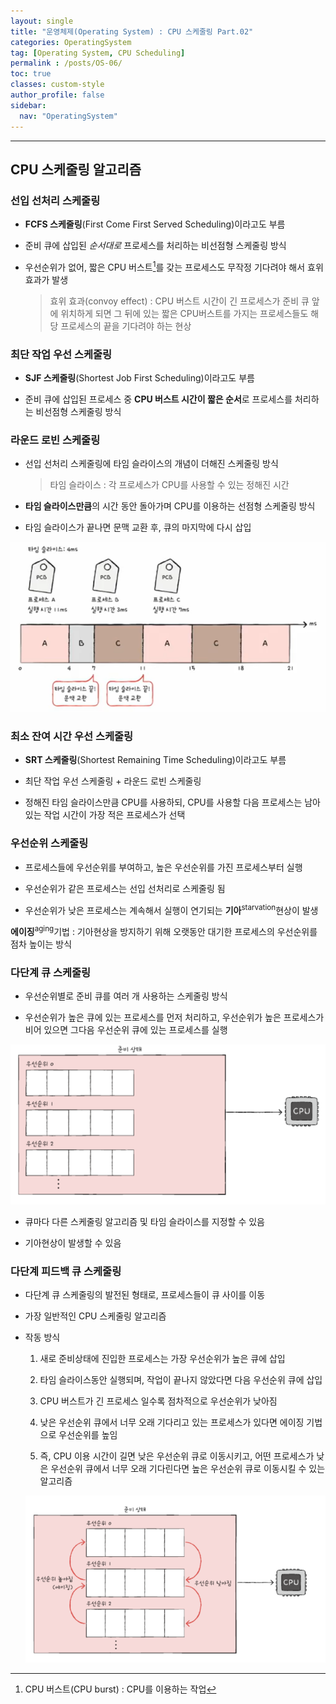 ```yaml
---
layout: single
title: "운영체제(Operating System) : CPU 스케줄링 Part.02"
categories: OperatingSystem
tag: [Operating System, CPU Scheduling]
permalink : /posts/OS-06/
toc: true
classes: custom-style
author_profile: false
sidebar:
  nav: "OperatingSystem"
---
```


<hr>

## CPU 스케줄링 알고리즘

<div></div>

### 선입 선처리 스케줄링

- **FCFS 스케줄링**(First Come First Served Scheduling)이라고도 부름

- 준비 큐에 삽입된 *순서대로* 프로세스를 처리하는 비선점형 스케줄링 방식

- 우선순위가 없어, 짧은 CPU 버스트[^1]를 갖는 프로세스도 무작정 기다려야 해서 효위 효과가 발생

    > 효위 효과(convoy effect) : CPU 버스트 시간이 긴 프로세스가 준비 큐 앞에 위치하게 되면 그 뒤에 있는 짧은 CPU버스트를 가지는 프로세스들도 해당 프로세스의 끝을 기다려야 하는 현상

[^1]: CPU 버스트(CPU burst) : CPU를 이용하는 작업

### 최단 작업 우선 스케줄링

- **SJF 스케줄링**(Shortest Job First Scheduling)이라고도 부름

- 준비 큐에 삽입된 프로세스 중 **CPU 버스트 시간이 짧은 순서**로 프로세스를 처리하는 비선점형 스케줄링 방식

### 라운드 로빈 스케줄링

- 선입 선처리 스케줄링에 타임 슬라이스의 개념이 더해진 스케줄링 방식

    > 타임 슬라이스 : 각 프로세스가 CPU를 사용할 수 있는 정해진 시간

- **타임 슬라이스만큼**의 시간 동안 돌아가며 CPU를 이용하는 선점형 스케줄링 방식    

- 타임 슬라이스가 끝나면 문맥 교환 후, 큐의 마지막에 다시 삽입

![image](../../assets/images/OperatingSystem/CPU_Scheduling02-1.png)

### 최소 잔여 시간 우선 스케줄링

- **SRT 스케줄링**(Shortest Remaining Time Scheduling)이라고도 부름

- 최단 작업 우선 스케줄링 + 라운드 로빈 스케줄링

- 정해진 타임 슬라이스만큼 CPU를 사용하되, CPU를 사용할 다음 프로세스는 남아있는 작업 시간이 가장 적은 프로세스가 선택

### 우선순위 스케줄링

- 프로세스들에 우선순위를 부여하고, 높은 우선순위를 가진 프로세스부터 실행

- 우선순위가 같은 프로세스는 선입 선처리로 스케줄링 됨

- 우선순위가 낮은 프로세스는 계속해서 실행이 연기되는 **기아**<sup>starvation</sup>현상이 발생

**에이징**<sup>aging</sup>기법 : 기아현상을 방지하기 위해 오랫동안 대기한 프로세스의 우선순위를 점차 높이는 방식

### 다단계 큐 스케줄링

- 우선순위별로 준비 큐를 여러 개 사용하는 스케줄링 방식

- 우선순위가 높은 큐에 있는 프로세스를 먼저 처리하고, 우선순위가 높은 프로세스가 비어 있으면 그다음 우선순위 큐에 있는 프로세스를 실행

![image](../../assets/images/OperatingSystem/CPU_Scheduling02-2.png)

- 큐마다 다른 스케줄링 알고리즘 및 타임 슬라이스를 지정할 수 있음

- 기아현상이 발생할 수 있음

### 다단계 피드백 큐 스케줄링

- 다단계 큐 스케줄링의 발전된 형태로, 프로세스들이 큐 사이를 이동

- 가장 일반적인 CPU 스케줄링 알고리즘

- 작동 방식

  1. 새로 준비상태에 진입한 프로세스는 가장 우선순위가 높은 큐에 삽입

  2. 타임 슬라이스동안 실행되며, 작업이 끝나지 않았다면 다음 우선순위 큐에 삽입

  3. CPU 버스트가 긴 프로세스 일수록 점차적으로 우선순위가 낮아짐

  4. 낮은 우선순위 큐에서 너무 오래 기다리고 있는 프로세스가 있다면 에이징 기법으로 우선순위를 높임

  5. 즉, CPU 이용 시간이 길면 낮은 우선순위 큐로 이동시키고, 어떤 프로세스가 낮은 우선순위 큐에서 너무 오래 기다린다면 높은 우선순위 큐로 이동시킬 수 있는 알고리즘

  ![image](../../assets/images/OperatingSystem/CPU_Scheduling02-3.png)